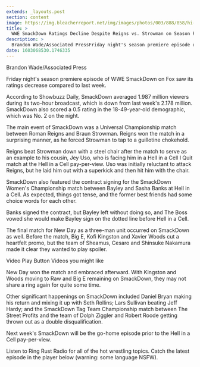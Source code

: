 ```yaml
--- 
extends: _layouts.post 
section: content 
image: https://img.bleacherreport.net/img/images/photos/003/888/858/hi-res-6f7ebb4676798fcd27736d58ac1feec0_crop_exact.jpg?w=1200&h=1200&q=75 
title: > 
  WWE SmackDown Ratings Decline Despite Reigns vs. Strowman on Season Premiere 
description: > 
  Brandon Wade/Associated PressFriday night's season premiere episode of WWE SmackDown on Fox saw its ratings decrease compared to last week.According to Showbuzz Daily, SmackDown averaged 1.987 million viewers during its two-hour broadcast, which is down from last week's 2.178 million.The main event of SmackDown was a Universal Championship match between Roman Reigns and Braun Strowman.Reigns won the match in a surprising manner, as he forced Strowman to tap to a guillotine chokehold.SmackDown also featured the contract signing for the SmackDown Women's Championship match between Bayley and Sasha Banks at Hell in a Cell. 
date: 1603068530.1746335 
--- 
```

Brandon Wade/Associated Press

Friday night's season premiere episode of WWE SmackDown on Fox saw its ratings decrease compared to last week.

According to Showbuzz Daily, SmackDown averaged 1.987 million viewers during its two-hour broadcast, which is down from last week's 2.178 million. SmackDown also scored a 0.5 rating in the 18-49-year-old demographic, which was No. 2 on the night.

The main event of SmackDown was a Universal Championship match between Roman Reigns and Braun Strowman. Reigns won the match in a surprising manner, as he forced Strowman to tap to a guillotine chokehold.

Reigns beat Strowman down with a steel chair after the match to serve as an example to his cousin, Jey Uso, who is facing him in a Hell in a Cell I Quit match at the Hell in a Cell pay-per-view. Uso was initially reluctant to attack Reigns, but he laid him out with a superkick and then hit him with the chair.

SmackDown also featured the contract signing for the SmackDown Women's Championship match between Bayley and Sasha Banks at Hell in a Cell. As expected, things got tense, and the former best friends had some choice words for each other.

Banks signed the contract, but Bayley left without doing so, and The Boss vowed she would make Bayley sign on the dotted line before Hell in a Cell.

The final match for New Day as a three-man unit occurred on SmackDown as well. Before the match, Big E, Kofi Kingston and Xavier Woods cut a heartfelt promo, but the team of Sheamus, Cesaro and Shinsuke Nakamura made it clear they wanted to play spoiler.

Video Play Button Videos you might like

New Day won the match and embraced afterward. With Kingston and Woods moving to Raw and Big E remaining on SmackDown, they may not share a ring again for quite some time.

Other significant happenings on SmackDown included Daniel Bryan making his return and mixing it up with Seth Rollins; Lars Sullivan beating Jeff Hardy; and the SmackDown Tag Team Championship match between The Street Profits and the team of Dolph Ziggler and Robert Roode getting thrown out as a double disqualification.

Next week's SmackDown will be the go-home episode prior to the Hell in a Cell pay-per-view.

Listen to Ring Rust Radio for all of the hot wrestling topics. Catch the latest episode in the player below (warning: some language NSFW).